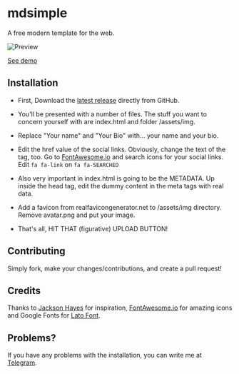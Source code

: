 # mdsimple
A free modern template for the web.

![Preview](https://capella.pics/3d022d5d-11e2-4daf-9b9a-8eaf453aaefd)

[See demo](https://kurilov.site)

## Installation

* First, Download the [latest release](https://github.com/anton0kurilov/mdsimple/releases/) directly from GitHub.

* You'll be presented with a number of files. The stuff you want to concern yourself with are index.html and folder /assets/img.

* Replace "Your name" and "Your Bio" with... your name and your bio.

* Edit the href value of the social links. Obviously, change the text of the tag, too. Go to [FontAwesome.io](http://fontawesome.io/icons/) and search icons for your social links. Edit ```fa fa-link``` on ```fa fa-SEARCHED```

* Also very important in index.html is going to be the METADATA. Up inside the head tag, edit the dummy content in the meta tags with real data.

* Add a favicon from realfavicongenerator.net to /assets/img directory. Remove avatar.png and put your image.

* That's all, HIT THAT (figurative) UPLOAD BUTTON!

## Contributing
Simply fork, make your changes/contributions, and create a pull request!

## Credits

Thanks to [Jackson Hayes](https://github.com/jacksonhvisuals) for inspiration, [FontAwesome.io](http://fontawesome.io/icons/) for amazing icons and Google Fonts for [Lato Font](https://fonts.google.com/specimen/Lato).

## Problems?

If you have any problems with the installation, you can write me at [Telegram](https://t.me/anton0kurilov).

